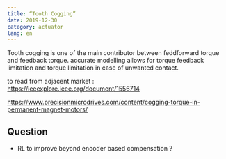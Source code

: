 ```yaml
---
title: “Tooth Cogging”
date: 2019-12-30
category: actuator
lang: en
---
```


Tooth cogging is one of the main contributor between feddforward torque and feedback torque.
accurate modelling allows for torque feedback limitation and torque limitation in case of unwanted contact.

to read from adjacent market : https://ieeexplore.ieee.org/document/1556714

https://www.precisionmicrodrives.com/content/cogging-torque-in-permanent-magnet-motors/


## Question
* RL to improve beyond encoder based compensation ?
